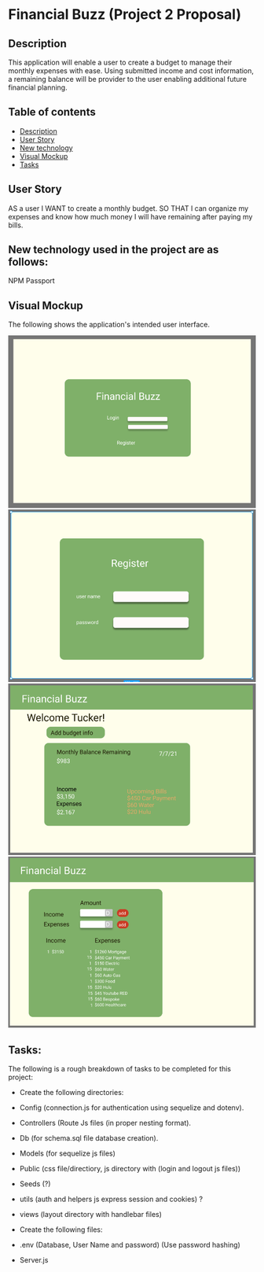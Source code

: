 # Financial Buzz (Project 2 Proposal)

## Description
This application will enable a user to create a budget to manage their monthly expenses with ease. Using submitted income and cost information, a remaining balance will be provider to the user enabling additional future financial planning. 

## Table of contents
- [Description](#Description)
- [User Story](#Userstory)
- [New technology](#Newtechnology)
- [Visual Mockup](#VisualMockup)
- [Tasks](#Tasks)


## User Story
AS a user
I WANT to create a monthly budget.
SO THAT I can organize my expenses and know how much money I will have remaining after paying my bills.


## New technology used in the project are as follows:
NPM Passport

## Visual Mockup

The following shows the application's intended user interface.

![Financial Buzz Pic](./img/financialBuzz1.png)
![Financial Buzz Pic](./img/financialBuzz2.png)
![Financial Buzz Pic](./img/financialBuzz3.png)
![Financial Buzz Pic](./img/financialBuzz4.png)


## Tasks:
The following is a rough breakdown of tasks to be completed for this project: 

- Create the following directories:

- Config (connection.js for authentication using sequelize and dotenv).

- Controllers (Route Js files (in proper nesting format).

- Db (for schema.sql file database creation).

- Models (for sequelize js files)

- Public (css file/directiory, js directory with (login and logout js files))

- Seeds (?)

- utils (auth and helpers js express session and cookies) ?

- views (layout directory with handlebar files)

- Create the following files:

- .env (Database, User Name and password) (Use password hashing)

- Server.js

